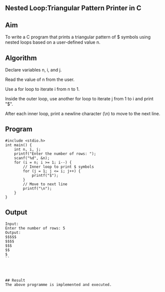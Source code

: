 ## Nested Loop:Triangular Pattern Printer in C
## Aim
To write a C program that prints a triangular pattern of $ symbols using nested loops based on a user-defined value n.

## Algorithm
Declare variables n, i, and j.

Read the value of n from the user.

Use a for loop to iterate i from n to 1.

Inside the outer loop, use another for loop to iterate j from 1 to i and print "$".

After each inner loop, print a newline character (\n) to move to the next line.

## Program
```
#include <stdio.h>
int main() {
    int n, i, j;
    printf("Enter the number of rows: ");
    scanf("%d", &n);
    for (i = n; i >= 1; i--) {
        // Inner loop to print $ symbols
        for (j = 1; j <= i; j++) {
            printf("$");
        }
        // Move to next line
        printf("\n");
    }
}
```

## Output
```
Input:
Enter the number of rows: 5
Output:
$$$$$
$$$$
$$$
$$
$
``




## Result
The above programme is implemented and executed.
